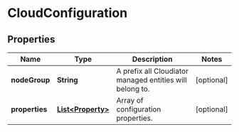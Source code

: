 
# CloudConfiguration

## Properties
Name | Type | Description | Notes
------------ | ------------- | ------------- | -------------
**nodeGroup** | **String** | A prefix all Cloudiator managed entities will belong to. |  [optional]
**properties** | [**List&lt;Property&gt;**](Property.md) | Array of configuration properties. |  [optional]



